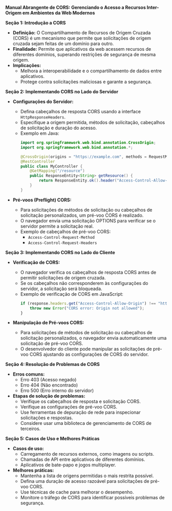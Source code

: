 **Manual Abrangente de CORS: Gerenciando o Acesso a Recursos Inter-Origem em Ambientes da Web Modernos**

**Seção 1: Introdução a CORS**

* **Definição:** O Compartilhamento de Recursos de Origem Cruzada (CORS) é um mecanismo que permite que solicitações de origem cruzada sejam feitas de um domínio para outro.
* **Finalidade:** Permite que aplicativos da web acessem recursos de diferentes domínios, superando restrições de segurança de mesma origem.
* **Implicações:**
    * Melhora a interoperabilidade e o compartilhamento de dados entre aplicativos.
    * Protege contra solicitações maliciosas e garante a segurança.

**Seção 2: Implementando CORS no Lado do Servidor**

* **Configurações do Servidor:**
    * Defina cabeçalhos de resposta CORS usando a interface `HttpResponseHeaders`.
    * Especifique a origem permitida, métodos de solicitação, cabeçalhos de solicitação e duração do acesso.
    * Exemplo em Java:
        ```java
        import org.springframework.web.bind.annotation.CrossOrigin;
        import org.springframework.web.bind.annotation.*;

        @CrossOrigin(origins = "https://example.com", methods = RequestMethod.GET)
        @RestController
        public class MyController {
            @GetMapping("/resource")
            public ResponseEntity<String> getResource() {
                return ResponseEntity.ok().header("Access-Control-Allow-Origin", "https://example.com").body("Hello, CORS!");
            }
        }
        ```

* **Pré-voos (Preflight) CORS:**
    * Para solicitações de métodos de solicitação ou cabeçalhos de solicitação personalizados, um pré-voo CORS é realizado.
    * O navegador envia uma solicitação OPTIONS para verificar se o servidor permite a solicitação real.
    * Exemplo de cabeçalhos de pré-voo CORS:
        * `Access-Control-Request-Method`
        * `Access-Control-Request-Headers`

**Seção 3: Implementando CORS no Lado do Cliente**

* **Verificação de CORS:**
    * O navegador verifica os cabeçalhos de resposta CORS antes de permitir solicitações de origem cruzada.
    * Se os cabeçalhos não corresponderem às configurações do servidor, a solicitação será bloqueada.
    * Exemplo de verificação de CORS em JavaScript:
        ```javascript
        if (response.headers.get("Access-Control-Allow-Origin") !== "https://example.com") {
            throw new Error("CORS error: Origin not allowed");
        }
        ```

* **Manipulação de Pré-voos CORS:**
    * Para solicitações de métodos de solicitação ou cabeçalhos de solicitação personalizados, o navegador envia automaticamente uma solicitação de pré-voo CORS.
    * O desenvolvedor do cliente pode manipular as solicitações de pré-voo CORS ajustando as configurações de CORS do servidor.

**Seção 4: Resolução de Problemas de CORS**

* **Erros comuns:**
    * Erro 403 (Acesso negado)
    * Erro 404 (Não encontrado)
    * Erro 500 (Erro interno do servidor)
* **Etapas de solução de problemas:**
    * Verifique os cabeçalhos de resposta e solicitação CORS.
    * Verifique as configurações de pré-voo CORS.
    * Use ferramentas de depuração de rede para inspecionar solicitações e respostas.
    * Considere usar uma biblioteca de gerenciamento de CORS de terceiros.

**Seção 5: Casos de Uso e Melhores Práticas**

* **Casos de uso:**
    * Carregamento de recursos externos, como imagens ou scripts.
    * Chamadas de API entre aplicativos de diferentes domínios.
    * Aplicativos de bate-papo e jogos multiplayer.
* **Melhores práticas:**
    * Mantenha a lista de origens permitidas o mais restrita possível.
    * Defina uma duração de acesso razoável para solicitações de pré-voo CORS.
    * Use técnicas de cache para melhorar o desempenho.
    * Monitore o tráfego de CORS para identificar possíveis problemas de segurança.